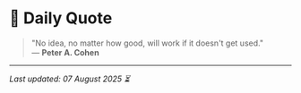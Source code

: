 # 📜 Daily Quote

> "No idea, no matter how good, will work if it doesn't get used."  
> — **Peter A. Cohen**

---

_Last updated: 07 August 2025 ⏳_
